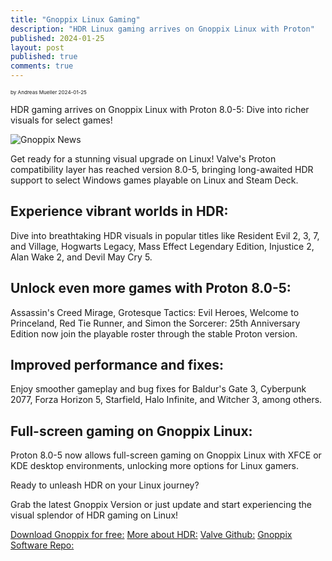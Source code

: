 ```yaml
---
title: "Gnoppix Linux Gaming"
description: "HDR Linux gaming arrives on Gnoppix Linux with Proton"
published: 2024-01-25
layout: post
published: true
comments: true
---
```


<sub><sub><sub> by Andreas Mueller 2024-01-25 <sub><sub><sub>

HDR gaming arrives on Gnoppix Linux with Proton 8.0-5: Dive into richer visuals for select games!

![Gnoppix News](https://www.gnoppix.org/uploads/gnoppix_gaming_proton.jpg "Gnoppix News")

Get ready for a stunning visual upgrade on Linux! Valve's Proton compatibility layer has reached version 8.0-5, bringing long-awaited HDR support to select Windows games playable on Linux and Steam Deck.

## Experience vibrant worlds in HDR:

Dive into breathtaking HDR visuals in popular titles like Resident Evil 2, 3, 7, and Village, Hogwarts Legacy, Mass Effect Legendary Edition, Injustice 2, Alan Wake 2, and Devil May Cry 5.

## Unlock even more games with Proton 8.0-5:

Assassin's Creed Mirage, Grotesque Tactics: Evil Heroes, Welcome to Princeland, Red Tie Runner, and Simon the Sorcerer: 25th Anniversary Edition now join the playable roster through the stable Proton version.

## Improved performance and fixes:

Enjoy smoother gameplay and bug fixes for Baldur's Gate 3, Cyberpunk 2077, Forza Horizon 5, Starfield, Halo Infinite, and Witcher 3, among others.

## Full-screen gaming on Gnoppix Linux:

Proton 8.0-5 now allows full-screen gaming on Gnoppix Linux with XFCE or KDE desktop environments, unlocking more options for Linux gamers.

Ready to unleash HDR on your Linux journey?

Grab the latest Gnoppix Version or just update and start experiencing the visual splendor of HDR gaming on Linux!


[Download Gnoppix for free:]( https://www.gnoppix.org/download/)
[More about HDR:]( https://www.samsung.com/africa_en/tvs/tv-buying-guide/what-is-hdr-tv/)
[Valve Github:]( https://github.com/ValveSoftware/Proton/releases/tag/proton-8.0-5c)
[Gnoppix Software Repo:]( https://gnoppix.atlassian.net/wiki/spaces/GDP/pages/1638495/Gnoppix+Core+Repository)


